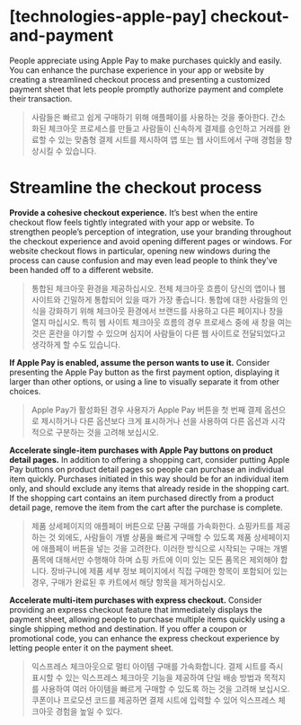 # **[technologies-apple-pay] checkout-and-payment**

People appreciate using Apple Pay to make purchases quickly and easily. You can enhance the purchase experience in your app or website by creating a streamlined checkout process and presenting a customized payment sheet that lets people promptly authorize payment and complete their transaction.
> 사람들은 빠르고 쉽게 구매하기 위해 애플페이를 사용하는 것을 좋아한다. 간소화된 체크아웃 프로세스를 만들고 사람들이 신속하게 결제를 승인하고 거래를 완료할 수 있는 맞춤형 결제 시트를 제시하여 앱 또는 웹 사이트에서 구매 경험을 향상시킬 수 있습니다.
>




# **Streamline the checkout process**

**Provide a cohesive checkout experience.** It’s best when the entire checkout flow feels tightly integrated with your app or website. To strengthen people’s perception of integration, use your branding throughout the checkout experience and avoid opening different pages or windows. For website checkout flows in particular, opening new windows during the process can cause confusion and may even lead people to think they’ve been handed off to a different website.
> 통합된 체크아웃 환경을 제공하십시오. 전체 체크아웃 흐름이 당신의 앱이나 웹사이트와 긴밀하게 통합되어 있을 때가 가장 좋습니다. 통합에 대한 사람들의 인식을 강화하기 위해 체크아웃 환경에서 브랜드를 사용하고 다른 페이지나 창을 열지 마십시오. 특히 웹 사이트 체크아웃 흐름의 경우 프로세스 중에 새 창을 여는 것은 혼란을 야기할 수 있으며 심지어 사람들이 다른 웹 사이트로 전달되었다고 생각하게 할 수도 있습니다.
>




**If Apple Pay is enabled, assume the person wants to use it.** Consider presenting the Apple Pay button as the first payment option, displaying it larger than other options, or using a line to visually separate it from other choices.
> Apple Pay가 활성화된 경우 사용자가 Apple Pay 버튼을 첫 번째 결제 옵션으로 제시하거나 다른 옵션보다 크게 표시하거나 선을 사용하여 다른 옵션과 시각적으로 구분하는 것을 고려해 보십시오.
>




**Accelerate single-item purchases with Apple Pay buttons on product detail pages.** In addition to offering a shopping cart, consider putting Apple Pay buttons on product detail pages so people can purchase an individual item quickly. Purchases initiated in this way should be for an individual item only, and should exclude any items that already reside in the shopping cart. If the shopping cart contains an item purchased directly from a product detail page, remove the item from the cart after the purchase is complete.
> 제품 상세페이지의 애플페이 버튼으로 단품 구매를 가속화한다. 쇼핑카트를 제공하는 것 외에도, 사람들이 개별 상품을 빠르게 구매할 수 있도록 제품 상세페이지에 애플페이 버튼을 넣는 것을 고려한다. 이러한 방식으로 시작되는 구매는 개별 품목에 대해서만 수행해야 하며 쇼핑 카트에 이미 있는 모든 품목은 제외해야 합니다. 장바구니에 제품 세부 정보 페이지에서 직접 구매한 항목이 포함되어 있는 경우, 구매가 완료된 후 카트에서 해당 항목을 제거하십시오.
>




**Accelerate multi-item purchases with express checkout.** Consider providing an express checkout feature that immediately displays the payment sheet, allowing people to purchase multiple items quickly using a single shipping method and destination. If you offer a coupon or promotional code, you can enhance the express checkout experience by letting people enter it on the payment sheet.
> 익스프레스 체크아웃으로 멀티 아이템 구매를 가속화합니다. 결제 시트를 즉시 표시할 수 있는 익스프레스 체크아웃 기능을 제공하여 단일 배송 방법과 목적지를 사용하여 여러 아이템을 빠르게 구매할 수 있도록 하는 것을 고려해 보십시오. 쿠폰이나 프로모션 코드를 제공하면 결제 시트에 입력할 수 있어 익스프레스 체크아웃 경험을 높일 수 있다.
>




